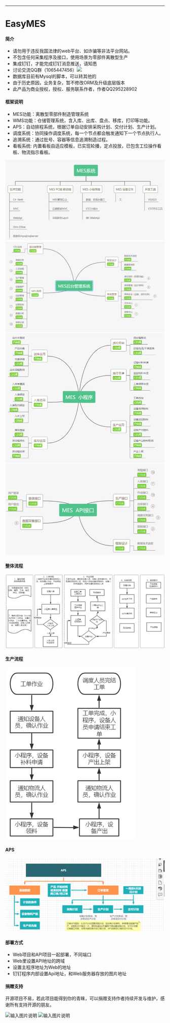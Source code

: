 <p></p>
<p></p>

----
# EasyMES 

#### 简介
- 请勿用于违反我国法律的web平台、如诈骗等非法平台网站。
- 不包含任何采集程序及接口，使用场景为零部件离散型生产
- 集成钉钉，才能完成钉钉消息推送，请知悉
- 讨论交流QQ群（1065447456）[![](https://pub.idqqimg.com/wpa/images/group.png)](https://jq.qq.com/?_wv=1027&k=51RHQVG)
- 数据库目前有Mysql的脚本，可以转其他的
- 由于历史原因，业务复杂，暂不修改ORM及升级底层版本
- 此产品为商业授权，授权、服务联系作者，作者QQ295228902

#### 框架说明
- MES功能：离散型零部件制造管理系统
- WMS功能：仓储管理系统，含入库、出库、盘点、移库，打印等功能。
- APS：自动排程系统，根据订单自动安排采购计划、交付计划、生产计划。
- 调度系统：协同操作调度系统，每一个节点都会触发通知下一个节点执行人。
- 追溯系统：通过批号、容器等信息追溯制造过程。
- 看板系统: 内置看板自适应模板，已实现轮播，定点投放，已包含工位操作看板、物流指示看板。

![输入图片说明](Image/mes.png.png)
![输入图片说明](Image/%E5%90%8E%E5%8F%B0.png)
![输入图片说明](Image/%E5%B0%8F%E7%A8%8B%E5%BA%8F.png)
![输入图片说明](Image/%E6%8E%A5%E5%8F%A3.png)

#### 整体流程
![输入图片说明](Image/image.png)

#### 生产流程
![输入图片说明](Image/%E7%94%9F%E4%BA%A7.png)

#### APS
![输入图片说明](Image/aps.png)

#### 部署方式
- Web项目和API项目一起部署，不同端口
- Web里设置API地址的跨域
- 设置主程序地址为Web的地址
- 钉钉程序内部设置Api地址，和Web服务器存放的图片地址

#### 捐赠支持

开源项目不易，若此项目能得到你的青睐，可以捐赠支持作者持续开发与维护，感谢所有支持开源的朋友。


![输入图片说明](https://images.gitee.com/uploads/images/2020/0331/144842_7cf04ad6_7353672.jpeg "1585637076201.jpg")          ![输入图片说明](https://images.gitee.com/uploads/images/2020/0331/144852_8b26c8cb_7353672.png "mm_facetoface_collect_qrcode_1585637044089.png")